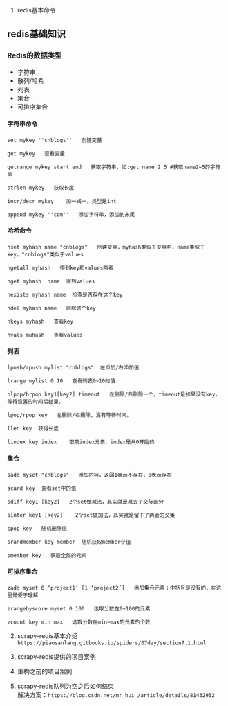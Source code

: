1. redis基本命令

## redis基础知识

### Redis的数据类型
* 字符串
* 散列/哈希
* 列表
* 集合
* 可排序集合


#### 字符串命令
```
set mykey ''cnblogs''   创建变量

get mykey   查看变量

getrange mykey start end   获取字符串，如:get name 2 5 #获取name2~5的字符串

strlen mykey   获取长度

incr/decr mykey    加一减一，类型是int

append mykey ''com''   添加字符串，添加到末尾
```
#### 哈希命令
```
hset myhash name "cnblogs"   创建变量，myhash类似于变量名，name类似于key，"cnblogs"类似于values

hgetall myhash   得到key和values两者

hget myhash  name  得到values

hexists myhash name  检查是否存在这个key

hdel myhash name   删除这个key

hkeys myhash   查看key

hvals muhash   查看values
```

#### 列表

```
lpush/rpush mylist "cnblogs"  左添加/右添加值

lrange mylist 0 10   查看列表0~10的值

blpop/brpop key1[key2] timeout   左删除/右删除一个，timeout是如果没有key，等待设置的时间后结束。

lpop/rpop key   左删除/右删除，没有等待时间。

llen key  获得长度

lindex key index    取第index元素，index是从0开始的
```

#### 集合
```
sadd myset "cnblogs"   添加内容，返回1表示不存在，0表示存在

scard key  查看set中的值

sdiff key1 [key2]   2个set做减法，其实就是减去了交际部分

sinter key1 [key2]    2个set做加法，其实就是留下了两者的交集

spop key   随机删除值

srandmember key member  随机获取member个值

smember key   获取全部的元素
```

#### 可排序集合
```
zadd myset 0 ‘project1’ [1 ‘project2’]   添加集合元素；中括号是没有的，在这里是便于理解  

zrangebyscore myset 0 100   选取分数在0~100的元素

zcount key min max   选取分数在min~max的元素的个数
```


2. scrapy-redis基本介绍
`https://piaosanlang.gitbooks.io/spiders/07day/section7.1.html`

3. scrapy-redis提供的项目案例

4. 重构之前的项目案例

5. scrapy-redis队列为空之后如何结束  
解决方案：`https://blog.csdn.net/mr_hui_/article/details/81432952`



